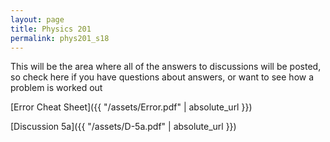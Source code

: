 ```yaml
---
layout: page
title: Physics 201
permalink: phys201_s18
---
```

This will be the area where all of the answers to discussions will be posted, so check here if you have questions about answers, or want to see how a problem is worked out

[Error Cheat Sheet]({{ "/assets/Error.pdf" | absolute_url }})

[Discussion 5a]({{ "/assets/D-5a.pdf" | absolute_url }})